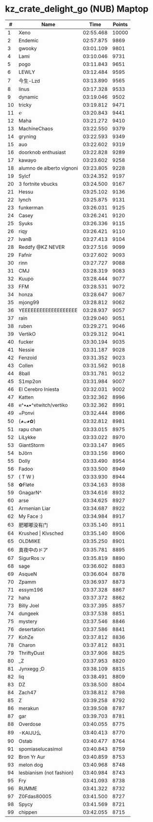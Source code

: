 # kz_crate_delight_go (NUB) Maptop

|  # | Name | Time | Points |
|-------------- | -------------- | -------------- | -------------- | 
| 1 | Xeno | 02:55.468 | 10000 | 
| 2 | Endemic | 02:57.875 | 9869 | 
| 3 | gwooky | 03:01.109 | 9801 | 
| 4 | Lami | 03:10.046 | 9731 | 
| 5 | pogo | 03:11.843 | 9651 | 
| 6 | LEWLY | 03:12.484 | 9595 | 
| 7 | 今生-Lzd | 03:13.890 | 9565 | 
| 8 | linus | 03:17.328 | 9533 | 
| 9 | dynamic | 03:19.046 | 9502 | 
| 10 | tricky | 03:19.812 | 9471 | 
| 11 | ℮ | 03:20.843 | 9441 | 
| 12 | Maha | 03:21.272 | 9410 | 
| 13 | MachineChaos | 03:22.550 | 9379 | 
| 14 | gryning | 03:22.593 | 9349 | 
| 15 | auo | 03:22.602 | 9319 | 
| 16 | doorknob enthusiast | 03:22.828 | 9289 | 
| 17 | kawayo | 03:23.602 | 9258 | 
| 18 | alumno de alberto vignoni | 03:23.805 | 9228 | 
| 19 | Sylcf | 03:24.352 | 9197 | 
| 20 | 3 fortnite vbucks | 03:24.500 | 9167 | 
| 21 | Hessu | 03:25.102 | 9136 | 
| 22 | lynch | 03:25.875 | 9131 | 
| 23 | funkerman | 03:26.031 | 9125 | 
| 24 | Casey | 03:26.241 | 9120 | 
| 25 | Syuks | 03:26.336 | 9115 | 
| 26 | riqy | 03:26.421 | 9110 | 
| 27 | IvanB | 03:27.413 | 9104 | 
| 28 | Reddfy @KZ NEVER | 03:27.516 | 9099 | 
| 29 | Fafnir | 03:27.602 | 9093 | 
| 30 | rinn | 03:27.727 | 9088 | 
| 31 | CMJ | 03:28.319 | 9083 | 
| 32 | Kuupo | 03:28.444 | 9077 | 
| 33 | FFM | 03:28.531 | 9072 | 
| 34 | honza | 03:28.647 | 9067 | 
| 35 | mjong99 | 03:28.812 | 9062 | 
| 36 | YEEEEEEEEEEEEEEEEEEE | 03:28.937 | 9057 | 
| 37 | rain | 03:29.040 | 9051 | 
| 38 | ruben | 03:29.271 | 9046 | 
| 39 | VertikO | 03:29.312 | 9041 | 
| 40 | fucker | 03:30.194 | 9035 | 
| 41 | Nessie | 03:31.187 | 9028 | 
| 42 | Fenzoid | 03:31.352 | 9023 | 
| 43 | Collen | 03:31.562 | 9018 | 
| 44 | 8ball | 03:31.781 | 9012 | 
| 45 | S1mp2on | 03:31.984 | 9007 | 
| 46 | El Cerebro Iniesta | 03:32.031 | 9002 | 
| 47 | Katten | 03:32.362 | 8996 | 
| 48 | ฅ^•ﻌ•^ฅtwitch/vertiko | 03:32.362 | 8991 | 
| 49 | ๑Ponvi | 03:32.444 | 8986 | 
| 50 | (◕ᴗ◕✿) | 03:32.812 | 8981 | 
| 51 | rapu chan | 03:33.015 | 8975 | 
| 52 | LiLykke | 03:33.022 | 8970 | 
| 53 | GiantStorm | 03:33.147 | 8965 | 
| 54 | bJörn | 03:33.156 | 8960 | 
| 55 | Dolly | 03:33.490 | 8954 | 
| 56 | Fadoo | 03:33.500 | 8949 | 
| 57 | ( T W ) | 03:33.930 | 8944 | 
| 58 | ✿Fløte | 03:34.163 | 8938 | 
| 59 | GnagarN^ | 03:34.616 | 8932 | 
| 60 | arse | 03:34.625 | 8927 | 
| 61 | Armenian Liar | 03:34.687 | 8922 | 
| 62 | My Face :) | 03:34.984 | 8917 | 
| 63 | 肥嘟嘟没有门 | 03:35.140 | 8911 | 
| 64 | Krushed \| Klvsched | 03:35.140 | 8906 | 
| 65 | OLDMIKE | 03:35.250 | 8901 | 
| 66 | 真夜中のドア | 03:35.781 | 8895 | 
| 67 | SigurRos :v | 03:35.819 | 8890 | 
| 68 | sage | 03:36.602 | 8883 | 
| 69 | 󠀡󠀡⁧⁧AsqueN | 03:36.604 | 8878 | 
| 70 | Zpamm | 03:36.937 | 8873 | 
| 71 | essym196 | 03:37.328 | 8867 | 
| 72 | haha | 03:37.372 | 8862 | 
| 73 | Billy Joel | 03:37.395 | 8857 | 
| 74 | dungeek | 03:37.538 | 8851 | 
| 75 | mystery | 03:37.546 | 8846 | 
| 76 | desertation | 03:37.586 | 8841 | 
| 77 | KohZe | 03:37.812 | 8836 | 
| 78 | Charon | 03:37.812 | 8831 | 
| 79 | ThriftyDust | 03:37.906 | 8825 | 
| 80 | _Z | 03:37.953 | 8820 | 
| 81 | Jynxegg ;D | 03:38.109 | 8815 | 
| 82 | liq | 03:38.491 | 8809 | 
| 83 | DZ | 03:38.500 | 8804 | 
| 84 | Zach47 | 03:38.812 | 8798 | 
| 85 | Z | 03:39.258 | 8792 | 
| 86 | merakun | 03:39.508 | 8787 | 
| 87 | gar | 03:39.703 | 8781 | 
| 88 | Overdose | 03:40.055 | 8775 | 
| 89 | -KAIJU么 | 03:40.413 | 8770 | 
| 90 | Ostab | 03:40.477 | 8764 | 
| 91 | spomiaselucasimol | 03:40.843 | 8759 | 
| 92 | Bron Yr Aur | 03:40.859 | 8753 | 
| 93 | melon dog | 03:40.968 | 8748 | 
| 94 | lesbianism (not fashion) | 03:40.984 | 8743 | 
| 95 | Fry | 03:41.093 | 8738 | 
| 96 | RUMME | 03:41.322 | 8732 | 
| 97 | Z0Fdas80005 | 03:41.500 | 8727 | 
| 98 | Spycy | 03:41.569 | 8721 | 
| 99 | chippen | 03:42.055 | 8715 | 

